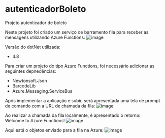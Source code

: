 # autenticadorBoleto
Projeto autenticador de boleto

Neste projeto foi criado um serviço de barramento fila para receber as mensagens utilizando Azure Functions:
![image](https://github.com/user-attachments/assets/d727b3e0-e3db-401f-a1fd-8fdadf45d9e2)

Versão do dotNet utilizada:
- 4.8

Para criar um projeto do tipo Azure Functions, foi necessário adicionar as seguintes depnedências:
- Newtonsoft.Json
- BarcodeLib
- Azure.Messaging.ServiceBus

Após implementar a aplicação e subir, será apresentada uma tela de prompt de comando com a URL de chamada da fila:
![image](https://github.com/user-attachments/assets/9573ba58-cc9c-4ae8-b40f-049fdb1c3fbf)

Ao realizar a chamada da fila localmente, é apresentado o retorno: Welcome to Azure Functions!
![image](https://github.com/user-attachments/assets/2730cf6e-e901-4124-87f0-930c344e8167)

Aqui está o objetos enviado para a fila na Azure:
![image](https://github.com/user-attachments/assets/fb720cd4-c72b-45cf-a5d3-1d48cac3636f)

